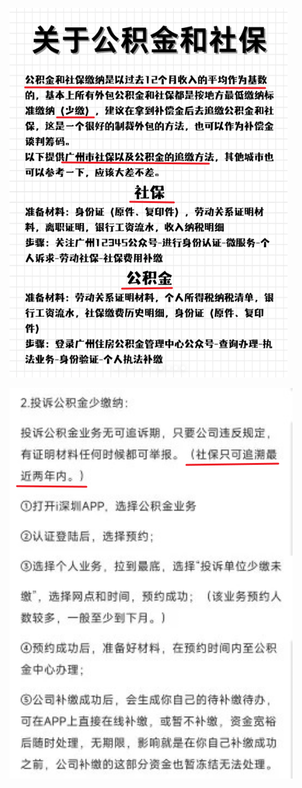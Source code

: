 ![](../photo/Pasted%20image%2020250310180550.png)

![](../photo/Pasted%20image%2020250310202727.png)
